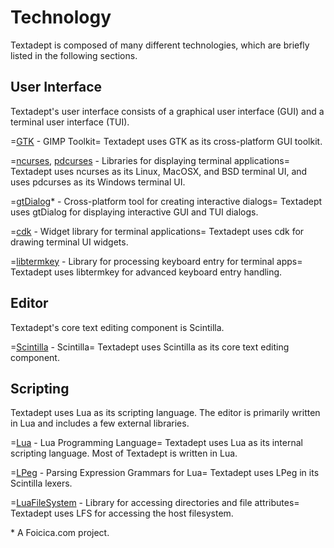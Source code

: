 # Technology

Textadept is composed of many different technologies, which are briefly listed
in the following sections.

## User Interface

Textadept's user interface consists of a graphical user interface (GUI) and a
terminal user interface (TUI).

=[GTK][] - GIMP Toolkit=
    Textadept uses GTK as its cross-platform GUI toolkit.

=[ncurses][], [pdcurses][] - Libraries for displaying terminal applications=
    Textadept uses ncurses as its Linux, MacOSX, and BSD terminal UI, and uses
    pdcurses as its Windows terminal UI.

=[gtDialog][]\* - Cross-platform tool for creating interactive dialogs=
    Textadept uses gtDialog for displaying interactive GUI and TUI dialogs.

=[cdk][] - Widget library for terminal applications=
    Textadept uses cdk for drawing terminal UI widgets.

=[libtermkey][] - Library for processing keyboard entry for terminal apps=
    Textadept uses libtermkey for advanced keyboard entry handling.

## Editor

Textadept's core text editing component is Scintilla.

=[Scintilla][] - Scintilla=
    Textadept uses Scintilla as its core text editing component.

## Scripting

Textadept uses Lua as its scripting language. The editor is primarily written in
Lua and includes a few external libraries.

=[Lua][] - Lua Programming Language=
    Textadept uses Lua as its internal scripting language. Most of Textadept is
    written in Lua.

=[LPeg][] - Parsing Expression Grammars for Lua=
    Textadept uses LPeg in its Scintilla lexers.

=[LuaFileSystem][] - Library for accessing directories and file attributes=
    Textadept uses LFS for accessing the host filesystem.

\* A Foicica.com project.

[GTK]: http://www.gtk.org
[Scintilla]: http://scintilla.org
[Lua]: http://www.lua.org
[LPeg]: http://www.inf.puc-rio.br/~roberto/lpeg/lpeg.html
[LuaFileSystem]: http://keplerproject.github.io/luafilesystem/
[gtDialog]: http://foicica.com/gtdialog/
[ncurses]: http://invisible-island.net/ncurses/
[pdcurses]: http://pdcurses.sourceforge.net/
[cdk]: http://invisible-island.net/cdk/
[libtermkey]: http://www.leonerd.org.uk/code/libtermkey/
